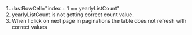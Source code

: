 
1. :lastRowCell="index + 1 == yearlyListCount" 
2. yearlyListCount  is not getting correct count value. 
 3.  When I click on next page in paginations the table does not refresh with correct values
   
